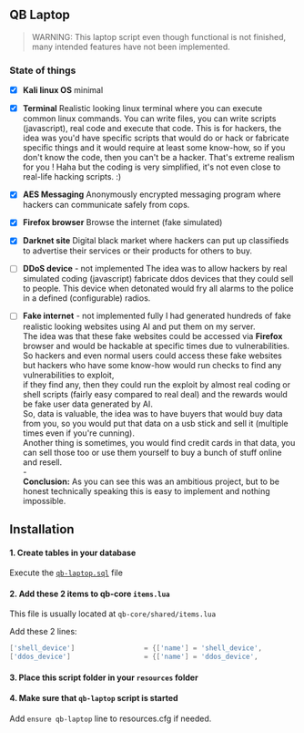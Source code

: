 QB Laptop
---------

> WARNING: This laptop script even though functional is not finished, many intended features have not been implemented.

### State of things

- [x] **Kali linux OS** minimal

- [x] **Terminal**
      Realistic looking linux terminal where you can execute common linux commands.
      You can write files, you can write scripts (javascript), real code and execute that code.
      This is for hackers, the idea was you'd have specific scripts that would do or hack or fabricate specific things and
      it would require at least some know-how, so if you don't know the code, then you can't be a hacker. That's extreme realism for you ! Haha but the coding is very simplified, it's not even close to real-life hacking scripts. :)

- [x] **AES Messaging**
      Anonymously encrypted messaging program where hackers can communicate safely from cops.

- [x] **Firefox browser**
      Browse the internet (fake simulated)

- [x] **Darknet site**
      Digital black market where hackers can put up classifieds to advertise their services or their products for others to buy.

- [ ] **DDoS device** - not implemented
      The idea was to allow hackers by real simulated coding (javascript) fabricate ddos devices that they could sell to people.
      This device when detonated would fry all alarms to the police in a defined (configurable) radios. 

- [ ] **Fake internet** - not implemented fully
      I had generated hundreds of fake realistic looking websites using AI and put them on my server.  
      The idea was that these fake websites could be accessed via **Firefox** browser and would be hackable at specific times due to vulnerabilities.  
      So hackers and even normal users could access these fake websites but hackers who have some know-how would run checks to find any vulnerabilities to exploit,  
      if they find any, then they could run the exploit by almost real coding or shell scripts (fairly easy compared to real deal) and the rewards would be fake user data generated by AI.  
      So, data is valuable, the idea was to have buyers that would buy data from you, so you would put that data on a usb stick and sell it (multiple times even if you're cunning).  
      Another thing is sometimes, you would find credit cards in that data, you can sell those too or use them yourself to buy a bunch of stuff online and resell.  
      -  
      **Conclusion:** As you can see this was an ambitious project, but to be honest technically speaking this is easy to implement and nothing impossible.

## Installation

#### 1. Create tables in your database

Execute the [`qb-laptop.sql`](qb-laptop.sql) file


#### 2. Add these 2 items to qb-core `items.lua`

This file is usually located at `qb-core/shared/items.lua`  

Add these 2 lines:

```lua
['shell_device']				 = {['name'] = 'shell_device',					['label'] = 'Appareil programmable',		['weight'] = 200, 		['type'] = 'item',		['image'] = 'shell_device.png',			['unique'] = false,		['useable'] = false,	['shouldClose'] = false, 	['combinable'] = nil, 	['description'] = 'Appareil vide que vous pouvez programmer vous meme pour vos besoins.'},
['ddos_device']					 = {['name'] = 'ddos_device',					['label'] = 'Appareil DDoS Police', 		['weight'] = 200,		['type'] = 'item', 		['image'] = 'shell_device.png',				['unique'] = true,		['useable'] = true, 	['shouldClose'] = false,	['combinable'] = nil, 	['description'] = 'Appareil DDoS permettant de retarder les les alertes police.'}
```

#### 3. Place this script folder in your `resources` folder

#### 4. Make sure that `qb-laptop` script is started

Add `ensure qb-laptop` line to resources.cfg if needed.

